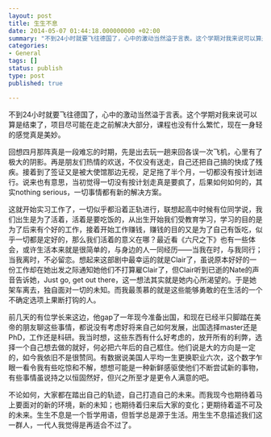 ```yaml
---
layout: post
title: 生生不息
date: 2014-05-07 01:44:18.000000000 +02:00
summary: "不到24小时就要飞往德国了，心中的激动当然溢于言表。这个学期对我来说可以算是结束了，项目尽可能在走之前解决大部分，课程也没有什么繁忙，现在一身轻的感觉真是美妙。"
categories:
- General
tags: []
status: publish
type: post
published: true

---
```


不到24小时就要飞往德国了，心中的激动当然溢于言表。这个学期对我来说可以算是结束了，项目尽可能在走之前解决大部分，课程也没有什么繁忙，现在一身轻的感觉真是美妙。

回想四月那阵真是一段难忘的时期，先是出去玩一趟来回各误一次飞机，心里有了极大的阴影。再是朋友们热情的欢送，不仅没有送走，自己还把自己搞的快成了残疾。接着到了签证又是被大使馆那边无视，足足拖了半个月，一切都没有按计划进行。说来也有意思，当初觉得一切没有按计划走真是要疯了，后果如何如何的，其实nothing serious，一切事情都有新的解决方案。

这就开始实习工作了，一切似乎都沿着正轨进行，联想起高中时候有位同学说，我们出生是为了活着，活着是要吃饭的，从出生开始我们受教育学习，学习的目的是为了后来有个好的工作，接着开始工作赚钱，赚钱的目的又是为了自己有饭吃，似乎一切都是定好的，那么我们活着的意义在哪？最近看《六尺之下》也有一些体会，或许生活本来就是很简单的，与身边的人一同经历——当我在时，与我同行；当我离时，不必留恋。想起来这部剧中最幸运的就是Clair了，虽说原本好好的一份工作却在她出发之际通知她他们不打算雇Clair了，但Clair听到已逝的Nate的声音告诉她，Just go, get out there，这一想法其实就是她内心所渴望的。于是她架车离去，独自面对一切的未知。而我最羡慕的就是这些能够勇敢的在生活的一个不确定选项上果断打钩的人。

前几天的有位学长来这边，他gap了一年现今准备出国，和现在已经半只脚踏在美帝的朋友聊这些事情，都说没有考虑好将来自己如何发展，出国选择master还是PhD，工作还是科研。我当时想，这些东西有什么好考虑的，放开所有的利弊，选择一个自己想去做的就好，何必把六年后的自己框住。他们说是大的方向是一定的，如今我依旧不是很赞同。有数据说美国人平均一生更换职业六次，这个数字乍眼一看令我有些吃惊和不解，想想可能是一种新鲜感驱使他们不断尝试新的事物，有些事情虽说持之以恒固然好，但兴之所至才是更令人满意的吧。

不论如何，大家都在踏出自己的轨迹，自己打造自己的未来。而我现今也期待着马上要面对的新的环境，新的未知；也期待着归来后大家的变化；更期待着遥不可及的未来。生生不息是一个哲学用语，但哲学总是源于生活。用生生不息描述我们这一群人，一代人我觉得是再适合不过了。